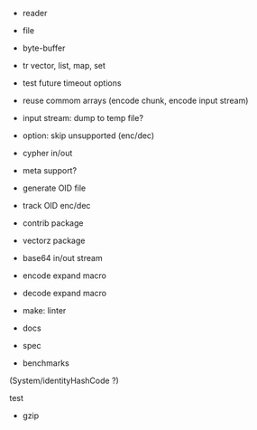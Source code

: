 
- reader
- file
- byte-buffer
- tr vector, list, map, set

- test future timeout options

- reuse commom arrays (encode chunk, encode input stream)
- input stream: dump to temp file?

- option: skip unsupported (enc/dec)

- cypher in/out

- meta support?

- generate OID file
- track OID enc/dec

- contrib package
- vectorz package
- base64 in/out stream

- encode expand macro
- decode expand macro

- make: linter

- docs
- spec
- benchmarks

(System/identityHashCode ?)

test
- gzip
